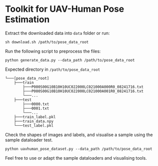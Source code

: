 # Toolkit for UAV-Human Pose Estimation

Extract the downloaded data into ``data`` folder or run:
```
sh download.sh /path/to/pose_data_root
```

Run the following script to preprocess the files:
```
python generate_data.py --data_path /path/to/pose_data_root
```

Expected directory in `/path/to/pose_data_root`
```
└───[pose_data_root]
    ├───train
        ├───P000S00G10B10H10UC022000LC021000A000R0_08241716.txt
        ├───P000S00G10B10H10UC022000LC021000A001R0_08241716.txt
        └───...
    ├───test
        ├───0000.txt
        ├───0001.txt
        └───...
    ├───train_label.pkl
    ├───train_data.npy
    └───test_label.pkl
```

Check the shapes of images and labels, and visualise a sample using the sample dataloader test.
```
python uavhuman_pose_dataset.py --data_path /path/to/pose_data_root
```

Feel free to use or adapt the sample dataloaders and visualising tools.
